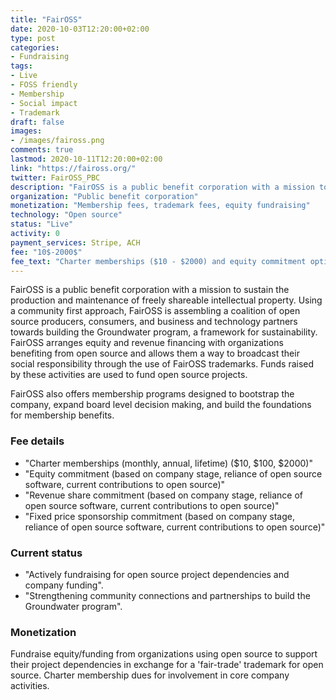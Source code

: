 ```yaml
---
title: "FairOSS"
date: 2020-10-03T12:20:00+02:00
type: post
categories:
- Fundraising
tags:
- Live
- FOSS friendly
- Membership
- Social impact
- Trademark
draft: false
images:
- /images/faiross.png
comments: true
lastmod: 2020-10-11T12:20:00+02:00
link: "https://faiross.org/"
twitter: FairOSS_PBC
description: "FairOSS is a public benefit corporation with a mission to sustain the production and maintenance of freely shareable intellectual property."
organization: "Public benefit corporation"
monetization: "Membership fees, trademark fees, equity fundraising"
technology: "Open source"
status: "Live"
activity: 0
payment_services: Stripe, ACH
fee: "10$-2000$"
fee_text: "Charter memberships ($10 - $2000) and equity commitment options"
---
```

FairOSS is a public benefit corporation with a mission to sustain the production and maintenance of freely shareable intellectual property. Using a community first approach, FairOSS is assembling a coalition of open source producers, consumers, and business and technology partners towards building the Groundwater program, a framework for sustainability.  FairOSS arranges equity and revenue financing with organizations benefiting from open source and allows them a way to broadcast their social responsibility through the use of FairOSS trademarks.  Funds raised by these activities are used to fund open source projects.

FairOSS also offers membership programs designed to bootstrap the company, expand board level decision making, and build the foundations for membership benefits. 

### Fee details
- "Charter memberships (monthly, annual, lifetime) ($10, $100, $2000)"
- "Equity commitment (based on company stage, reliance of open source software, current contributions to open source)"
- "Revenue share commitment (based on company stage, reliance of open source software, current contributions to open source)"
- "Fixed price sponsorship commitment (based on company stage, reliance of open source software, current contributions to open source)"

### Current status
- "Actively fundraising for open source project dependencies and company funding".
- "Strengthening community connections and partnerships to build the Groundwater program".

### Monetization
Fundraise equity/funding from organizations using open source to support their project dependencies in exchange for a 'fair-trade' trademark for open source. Charter membership dues for involvement in core company activities.
